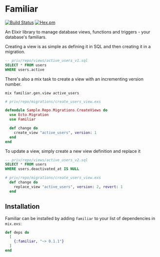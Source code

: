 # Familiar

[![Build Status](https://github.com/Multiverse-io/familiar/workflows/CI/badge.svg)](https://github.com/Multiverse-io/familiar/actions) [![Hex.pm](https://img.shields.io/hexpm/v/familiar.svg)](https://hex.pm/packages/familiar)

An Elixir library to manage database views, functions and triggers - your database's familiars.

Creating a view is as simple as defining it in SQL and then creating it in a migration.

``` sql
-- priv/repo/views/active_users_v1.sql
SELECT * FROM users
WHERE users.active
```

There's also a mix task to create a view with an incrementing version number.

```
mix familiar.gen.view active_users
```

``` elixir
# priv/repo/migrations/create_users_view.exs

defmodule Sample.Repo.Migrations.CreateViews do
  use Ecto.Migration
  use Familiar

  def change do
    create_view "active_users", version: 1
  end
end
```

To update a view, simply create a new view definition and replace it
``` sql
-- priv/repo/views/active_users_v2.sql
SELECT * FROM users
WHERE users.deactivated_at IS NULL
```

``` elixir
# priv/repo/migrations/create_users_view.exs
  def change do
    replace_view "active_users", version: 2, revert: 1
  end
```


## Installation

Familiar can be installed by adding `familiar` to your list of dependencies in `mix.exs`:

```elixir
def deps do
  [
    {:familiar, "~> 0.1.1"}
  ]
end
```
